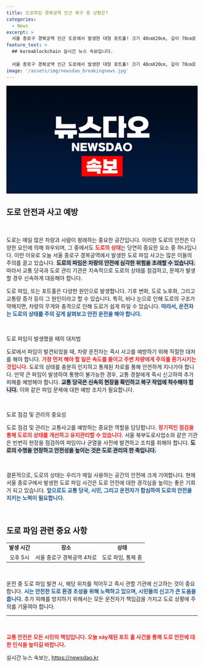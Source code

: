 ```yaml
---
title: 도로파임 경복궁역 인근 복구 중 상황은?
categories:
  - News
excerpt: >
  서울 종로구 경복궁역 인근 도로에서 발생한 대형 포트홀! 크기 40㎝X20㎝, 깊이 70㎝로 인근 차로 통제 중. 현재 복구 작업 진행 중이니 주의하세요!
feature_text: >
  ## koreablockchain 실시간 뉴스 속보입니다.

  서울 종로구 경복궁역 인근 도로에서 발생한 대형 포트홀! 크기 40㎝X20㎝, 깊이 70㎝로 인근 차로 통제 중. 현재 복구 작업 진행 중이니 주의하세요!
image: '/assets/img/newsdao_breakingnews.jpg'
---
```


<p><img src="/assets/img/newsdao_breakingnews.jpg" alt="koreablockchain 속보" /></p>

<h2 data-ke-size="size26">도로 안전과 사고 예방</h2>

<p data-ke-size="size16">&nbsp;</p>

<p>도로는 매일 많은 차량과 사람이 왕래하는 중요한 공간입니다. 이러한 도로의 안전은 다양한 요인에 의해 좌우되며, 그 중에서도 <b><span style="color: #ee2323;">도로의 상태</span></b>는 당연히 중요한 요소 중 하나입니다. 이런 이유로 오늘 서울 종로구 경복궁역에서 발생한 도로 파임 사고는 많은 이들의 주의를 끌고 있습니다. <b><span style="background-color: #21538527;">도로의 파임은 차량의 안전에 심각한 위험을 초래할 수 있습니다.</span></b> 따라서 교통 당국과 도로 관리 기관은 지속적으로 도로의 상태를 점검하고, 문제가 발생할 경우 신속하게 대응해야 합니다. </p>

<p>도로 파임, 또는 포트홀은 다양한 원인으로 발생합니다. 기후 변화, 도로 노후화, 그리고 교통량 증가 등이 그 원인이라고 할 수 있습니다. 특히, 비나 눈으로 인해 도로의 구조가 약해지면, 차량의 무게와 충격으로 인해 도로가 쉽게 파일 수 있습니다. <b><span style="color: #1a5490;">따라서, 운전자는 도로의 상태를 주의 깊게 살펴보고 안전 운전을 해야 합니다.</span></b></p>

<p data-ke-size="size16">&nbsp;</p>

<p>도로 파임이 발생했을 때의 대처법</p>

<p>도로에서 파임이 발견되었을 때, 차량 운전자는 즉시 사고를 예방하기 위해 적절한 대처를 해야 합니다. <b><span style="color: #ee2323;">가장 먼저 해야 할 일은 속도를 줄이고 주변 차량에게 주의를 환기시키는 것입니다.</span></b> 도로의 상태를 충분히 인지하고 통제된 차로를 통해 안전하게 지나가야 합니다.  만약 큰 파임이 발생하여 통행이 불가능한 경우, 교통 경찰에게 즉시 신고하여 추가 피해를 예방해야 합니다. <b><span style="background-color: #21538527;">교통 당국은 신속히 현장을 확인하고 복구 작업에 착수해야 합니다.</span></b> 이와 같은 파임 문제에 대한 예방 조치가 필요합니다.</p>

<p data-ke-size="size16">&nbsp;</p>

<p>도로 점검 및 관리의 중요성</p>

<p>도로 점검 및 관리는 교통사고를 예방하는 중요한 역할을 담당합니다. <b><span style="color: #ee2323;">정기적인 점검을 통해 도로의 상태를 개선하고 유지관리할 수 있습니다.</span></b> 서울 북부도로사업소와 같은 기관은 빈번히 현장을 점검하여 파임이나 균열을 사전에 발견하고 조치를 취해야 합니다. <b><span style="background-color: #21538527;">도로의 수명을 연장하고 안전성을 높이는 것은 도로 관리의 한 축입니다.</span></b></p>

<p data-ke-size="size16">&nbsp;</p>

<p>결론적으로, 도로의 상태는 우리가 매일 사용하는 공간의 안전에 크게 기여합니다. 현재 서울 종로구에서 발생한 도로 파임 사건은 도로 안전에 대한 경각심을 높이는 좋은 기회가 되고 있습니다. <b><span style="color: #1a5490;">앞으로도 교통 당국, 시민, 그리고 운전자가 합심하여 도로의 안전을 지키는 노력이 필요합니다.</span></b> </p>

<p data-ke-size="size16">&nbsp;</p>

<h2 data-ke-size="size26">도로 파임 관련 중요 사항</h2>

<table style="width:100%; border-collapse: collapse;">
    <tr>
        <td style="text-align: center; height: 17px;"><b>발생 시간</b></td>
        <td style="text-align: center; height: 17px;"><b>장소</b></td>
        <td style="text-align: center; height: 17px;"><b>상태</b></td>
    </tr>
    <tr>
        <td style="text-align: center; height: 17px;">오후 5시</td>
        <td style="text-align: center; height: 17px;">서울 종로구 경복궁역 4차로</td>
        <td style="text-align: center; height: 17px;">도로 파임, 통제 중</td>
    </tr>
</table>

<p data-ke-size="size16">&nbsp;</p>

<p>운전 중 도로 파임 발견 시, 해당 위치를 적어두고 즉시 관할 기관에 신고하는 것이 중요합니다. <b><span style="color: #1a5490;">시는 안전한 도로 환경 조성을 위해 노력하고 있으며, 시민들의 신고가 큰 도움을 줍니다.</span></b> 추가 피해를 방지하기 위해서는 모든 운전자가 책임감을 가지고 도로 상황에 주의를 기울여야 합니다.<br> </p>

<hr>

<p data-ke-size="size16">&nbsp;</p>

<p><b><span style="color: #ee2323;">교통 안전은 모든 시민의 책임입니다. 오늘 xảy재된 포트 홀 사건을 통해 도로 안전에 대한 인식을 높이길 바랍니다.</span></b></p>
실시간 뉴스 속보는, <a href="https://newsdao.kr" rel="dofollow">https://newsdao.kr</a>


